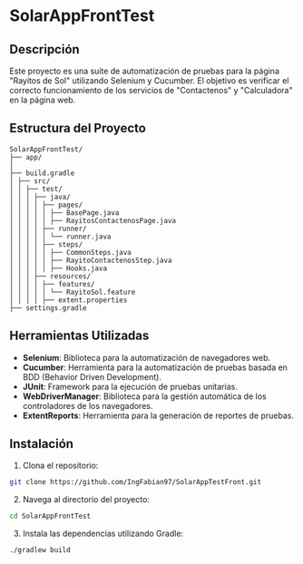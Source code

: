 # SolarAppFrontTest

## Descripción

Este proyecto es una suite de automatización de pruebas para la página "Rayitos de Sol" utilizando Selenium y Cucumber. El objetivo es verificar el correcto funcionamiento de los servicios de "Contactenos" y "Calculadora" en la página web.

## Estructura del Proyecto
```
SolarAppFrontTest/
├── app/
│
├── build.gradle
│ ├── src/
│ │ ├── test/
│ │ │ ├── java/
│ │ │ │ ├── pages/
│ │ │ │ │ ├── BasePage.java
│ │ │ │ │ ├── RayitosContactenosPage.java
│ │ │ │ ├── runner/
│ │ │ │ │ └── runner.java
│ │ │ │ ├── steps/
│ │ │ │ │ ├── CommonSteps.java
│ │ │ │ │ ├── RayitoContactenosStep.java
│ │ │ │ │ ├── Hooks.java
│ │ │ ├── resources/
│ │ │ │ ├── features/
│ │ │ │ │ └── RayitoSol.feature
│ │ │ │ ├── extent.properties
├── settings.gradle
```
## Herramientas Utilizadas

- **Selenium**: Biblioteca para la automatización de navegadores web.
- **Cucumber**: Herramienta para la automatización de pruebas basada en BDD (Behavior Driven Development).
- **JUnit**: Framework para la ejecución de pruebas unitarias.
- **WebDriverManager**: Biblioteca para la gestión automática de los controladores de los navegadores.
- **ExtentReports**: Herramienta para la generación de reportes de pruebas.

## Instalación

1. Clona el repositorio:

```sh
git clone https://github.com/IngFabian97/SolarAppTestFront.git
```
2. Navega al directorio del proyecto:
```sh
cd SolarAppFrontTest
```
3. Instala las dependencias utilizando Gradle:
```sh
./gradlew build
```